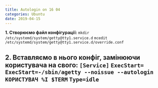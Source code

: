 ```yaml
---
title: Autologin on 16 04
categories: Ubuntu
date: 2019-04-15
---
```


**1. Створюємо файл конфігурації:**
`mkdir /etc/systemd/system/getty@tty1.service.d`
`mcedit /etc/systemd/system/getty@tty1.service.d/override.conf`

**2. Вставляємо в нього конфіг, замінюючи користувача на свого:**
`[Service]`
`ExecStart=`
`ExecStart=-/sbin/agetty --noissue --autologin КОРИСТУВАЧ %I $TERM`
`Type=idle`
-----